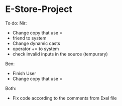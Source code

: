 # E-Store-Project
To do:
Nir:
- Change copy that use = 
- friend to system
- Change dynamic casts
- operator += to system
- check invalid inputs in the source (tempurary)

Ben:
- Finish User
- Change copy that use = 


Both:
- Fix code according to the comments from Exel file

